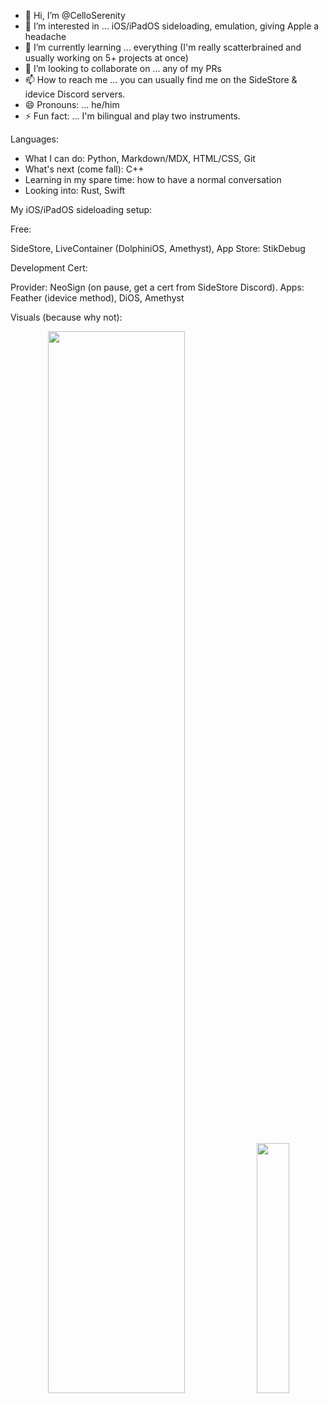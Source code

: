 - 👋 Hi, I’m @CelloSerenity
- 👀 I’m interested in ... iOS/iPadOS sideloading, emulation, giving Apple a headache
- 🌱 I’m currently learning ... everything (I'm really scatterbrained and usually working on 5+ projects at once)
- 💞️ I’m looking to collaborate on ... any of my PRs
- 📫 How to reach me ... you can usually find me on the SideStore & idevice Discord servers.
- 😄 Pronouns: ... he/him
- ⚡ Fun fact: ... I'm bilingual and play two instruments.

Languages:
- What I can do: Python, Markdown/MDX, HTML/CSS, Git
- What's next (come fall): C++
- Learning in my spare time: how to have a normal conversation
- Looking into: Rust, Swift

My iOS/iPadOS sideloading setup:

Free:

SideStore, LiveContainer (DolphiniOS, Amethyst), App Store: StikDebug

Development Cert:

Provider: NeoSign (on pause, get a cert from SideStore Discord). Apps: Feather (idevice method), DiOS, Amethyst

Visuals (because why not):
<div align="center">
  <picture>
    <source media="(prefers-color-scheme: light)" srcset="http://github-profile-summary-cards.vercel.app/api/cards/profile-details?username=CelloSerenity&theme=github" />
    <img src="http://github-profile-summary-cards.vercel.app/api/cards/profile-details?username=CelloSerenity&theme=github" width="66%" />
  </picture>
  
  <picture>
    <source media="(prefers-color-scheme: light)" srcset="http://github-profile-summary-cards.vercel.app/api/cards/most-commit-language?username=CelloSerenity&theme=github" />
    <img src="http://github-profile-summary-cards.vercel.app/api/cards/most-commit-language?username=CelloSerenity&theme=github" width="32%" />
  </picture>
</div>
